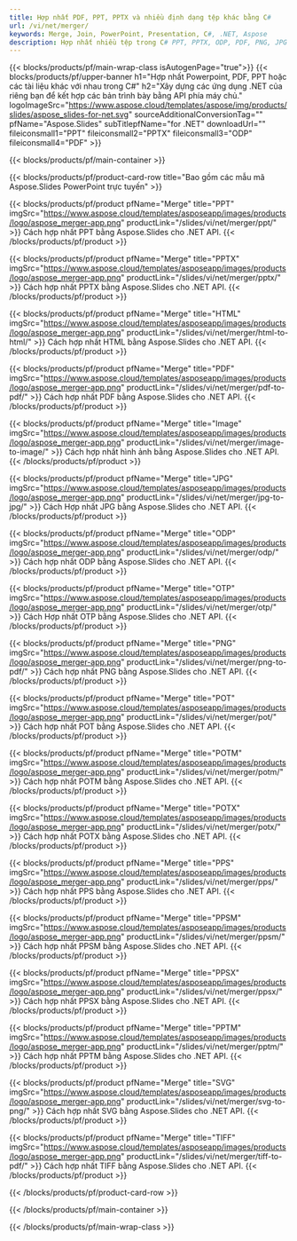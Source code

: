 ```yaml
---
title: Hợp nhất PDF, PPT, PPTX và nhiều định dạng tệp khác bằng C#
url: /vi/net/merger/
keywords: Merge, Join, PowerPoint, Presentation, C#, .NET, Aspose
description: Hợp nhất nhiều tệp trong C# PPT, PPTX, ODP, PDF, PNG, JPG và nhiều tệp khác.
---
```


{{< blocks/products/pf/main-wrap-class isAutogenPage="true">}}
{{< blocks/products/pf/upper-banner h1="Hợp nhất Powerpoint, PDF, PPT hoặc các tài liệu khác với nhau trong C#" h2="Xây dựng các ứng dụng .NET của riêng bạn để kết hợp các bản trình bày bằng API phía máy chủ." logoImageSrc="https://www.aspose.cloud/templates/aspose/img/products/slides/aspose_slides-for-net.svg" sourceAdditionalConversionTag="" pfName="Aspose.Slides" subTitlepfName="for .NET" downloadUrl="" fileiconsmall1="PPT" fileiconsmall2="PPTX" fileiconsmall3="ODP" fileiconsmall4="PDF" >}}

{{< blocks/products/pf/main-container >}}

{{< blocks/products/pf/product-card-row title="Bao gồm các mẫu mã Aspose.Slides PowerPoint trực tuyến" >}}

{{< blocks/products/pf/product pfName="Merge" title="PPT" imgSrc="https://www.aspose.cloud/templates/asposeapp/images/products/logo/aspose_merger-app.png" productLink="/slides/vi/net/merger/ppt/" >}}
Cách hợp nhất PPT bằng Aspose.Slides cho .NET API.
{{< /blocks/products/pf/product >}}

{{< blocks/products/pf/product pfName="Merge" title="PPTX" imgSrc="https://www.aspose.cloud/templates/asposeapp/images/products/logo/aspose_merger-app.png" productLink="/slides/vi/net/merger/pptx/" >}}
Cách hợp nhất PPTX bằng Aspose.Slides cho .NET API.
{{< /blocks/products/pf/product >}}

{{< blocks/products/pf/product pfName="Merge" title="HTML" imgSrc="https://www.aspose.cloud/templates/asposeapp/images/products/logo/aspose_merger-app.png" productLink="/slides/vi/net/merger/html-to-html/" >}}
Cách hợp nhất HTML bằng Aspose.Slides cho .NET API.
{{< /blocks/products/pf/product >}}

{{< blocks/products/pf/product pfName="Merge" title="PDF" imgSrc="https://www.aspose.cloud/templates/asposeapp/images/products/logo/aspose_merger-app.png" productLink="/slides/vi/net/merger/pdf-to-pdf/" >}}
Cách hợp nhất PDF bằng Aspose.Slides cho .NET API.
{{< /blocks/products/pf/product >}}

{{< blocks/products/pf/product pfName="Merge" title="Image" imgSrc="https://www.aspose.cloud/templates/asposeapp/images/products/logo/aspose_merger-app.png" productLink="/slides/vi/net/merger/image-to-image/" >}}
Cách hợp nhất hình ảnh bằng Aspose.Slides cho .NET API.
{{< /blocks/products/pf/product >}}

{{< blocks/products/pf/product pfName="Merge" title="JPG" imgSrc="https://www.aspose.cloud/templates/asposeapp/images/products/logo/aspose_merger-app.png" productLink="/slides/vi/net/merger/jpg-to-jpg/" >}}
Cách Hợp nhất JPG bằng Aspose.Slides cho .NET API.
{{< /blocks/products/pf/product >}}

{{< blocks/products/pf/product pfName="Merge" title="ODP" imgSrc="https://www.aspose.cloud/templates/asposeapp/images/products/logo/aspose_merger-app.png" productLink="/slides/vi/net/merger/odp/" >}}
Cách hợp nhất ODP bằng Aspose.Slides cho .NET API.
{{< /blocks/products/pf/product >}}

{{< blocks/products/pf/product pfName="Merge" title="OTP" imgSrc="https://www.aspose.cloud/templates/asposeapp/images/products/logo/aspose_merger-app.png" productLink="/slides/vi/net/merger/otp/" >}}
Cách Hợp nhất OTP bằng Aspose.Slides cho .NET API.
{{< /blocks/products/pf/product >}}

{{< blocks/products/pf/product pfName="Merge" title="PNG" imgSrc="https://www.aspose.cloud/templates/asposeapp/images/products/logo/aspose_merger-app.png" productLink="/slides/vi/net/merger/png-to-pdf/" >}}
Cách hợp nhất PNG bằng Aspose.Slides cho .NET API.
{{< /blocks/products/pf/product >}}

{{< blocks/products/pf/product pfName="Merge" title="POT" imgSrc="https://www.aspose.cloud/templates/asposeapp/images/products/logo/aspose_merger-app.png" productLink="/slides/vi/net/merger/pot/" >}}
Cách hợp nhất POT bằng Aspose.Slides cho .NET API.
{{< /blocks/products/pf/product >}}

{{< blocks/products/pf/product pfName="Merge" title="POTM" imgSrc="https://www.aspose.cloud/templates/asposeapp/images/products/logo/aspose_merger-app.png" productLink="/slides/vi/net/merger/potm/" >}}
Cách hợp nhất POTM bằng Aspose.Slides cho .NET API.
{{< /blocks/products/pf/product >}}

{{< blocks/products/pf/product pfName="Merge" title="POTX" imgSrc="https://www.aspose.cloud/templates/asposeapp/images/products/logo/aspose_merger-app.png" productLink="/slides/vi/net/merger/potx/" >}}
Cách hợp nhất POTX bằng Aspose.Slides cho .NET API.
{{< /blocks/products/pf/product >}}

{{< blocks/products/pf/product pfName="Merge" title="PPS" imgSrc="https://www.aspose.cloud/templates/asposeapp/images/products/logo/aspose_merger-app.png" productLink="/slides/vi/net/merger/pps/" >}}
Cách hợp nhất PPS bằng Aspose.Slides cho .NET API.
{{< /blocks/products/pf/product >}}

{{< blocks/products/pf/product pfName="Merge" title="PPSM" imgSrc="https://www.aspose.cloud/templates/asposeapp/images/products/logo/aspose_merger-app.png" productLink="/slides/vi/net/merger/ppsm/" >}}
Cách hợp nhất PPSM bằng Aspose.Slides cho .NET API.
{{< /blocks/products/pf/product >}}

{{< blocks/products/pf/product pfName="Merge" title="PPSX" imgSrc="https://www.aspose.cloud/templates/asposeapp/images/products/logo/aspose_merger-app.png" productLink="/slides/vi/net/merger/ppsx/" >}}
Cách hợp nhất PPSX bằng Aspose.Slides cho .NET API.
{{< /blocks/products/pf/product >}}

{{< blocks/products/pf/product pfName="Merge" title="PPTM" imgSrc="https://www.aspose.cloud/templates/asposeapp/images/products/logo/aspose_merger-app.png" productLink="/slides/vi/net/merger/pptm/" >}}
Cách hợp nhất PPTM bằng Aspose.Slides cho .NET API.
{{< /blocks/products/pf/product >}}

{{< blocks/products/pf/product pfName="Merge" title="SVG" imgSrc="https://www.aspose.cloud/templates/asposeapp/images/products/logo/aspose_merger-app.png" productLink="/slides/vi/net/merger/svg-to-png/" >}}
Cách hợp nhất SVG bằng Aspose.Slides cho .NET API.
{{< /blocks/products/pf/product >}}

{{< blocks/products/pf/product pfName="Merge" title="TIFF" imgSrc="https://www.aspose.cloud/templates/asposeapp/images/products/logo/aspose_merger-app.png" productLink="/slides/vi/net/merger/tiff-to-pdf/" >}}
Cách hợp nhất TIFF bằng Aspose.Slides cho .NET API.
{{< /blocks/products/pf/product >}}


{{< /blocks/products/pf/product-card-row >}}

{{< /blocks/products/pf/main-container >}}
    
{{< /blocks/products/pf/main-wrap-class >}}